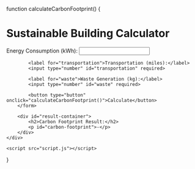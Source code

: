 function calculateCarbonFootprint() {

<!DOCTYPE html>
<html lang="en">
<head>
    <meta charset="UTF-8">
    <meta http-equiv="X-UA-Compatible" content="IE=edge">
    <meta name="viewport" content="width=device-width, initial-scale=1.0">
    <link rel="stylesheet" href="style.css">
    <title>Sustainable Building Calculator</title>
</head>
<body>
    <div class="calculator-container">
        <h1>Sustainable Building Calculator</h1>
        <form id="calculator-form">
            <label for="energy">Energy Consumption (kWh):</label>
            <input type="number" id="energy" required>

            <label for="transportation">Transportation (miles):</label>
            <input type="number" id="transportation" required>

            <label for="waste">Waste Generation (kg):</label>
            <input type="number" id="waste" required>

            <button type="button" onclick="calculateCarbonFootprint()">Calculate</button>
        </form>

        <div id="result-container">
            <h2>Carbon Footprint Result:</h2>
            <p id="carbon-footprint">-</p>
        </div>
    </div>

    <script src="script.js"></script>
</body>
</html>













}











  
